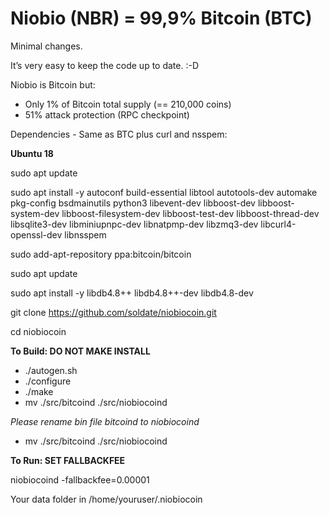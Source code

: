 Niobio (NBR) = 99,9% Bitcoin (BTC)
=====================================

Minimal changes. 

It’s very easy to keep the code up to date. :-D

Niobio is Bitcoin but:

* Only 1% of Bitcoin total supply (== 210,000 coins)
* 51% attack protection (RPC checkpoint)

Dependencies - Same as BTC plus curl and nsspem:

**Ubuntu 18**

sudo apt update

sudo apt install -y autoconf build-essential libtool autotools-dev automake pkg-config bsdmainutils python3 libevent-dev libboost-dev libboost-system-dev libboost-filesystem-dev libboost-test-dev libboost-thread-dev libsqlite3-dev libminiupnpc-dev libnatpmp-dev libzmq3-dev libcurl4-openssl-dev libnsspem

sudo add-apt-repository ppa:bitcoin/bitcoin

sudo apt update

sudo apt install -y libdb4.8++ libdb4.8++-dev libdb4.8-dev

git clone https://github.com/soldate/niobiocoin.git

cd niobiocoin

**To Build: DO NOT MAKE INSTALL**

* ./autogen.sh
* ./configure
* ./make 
* mv ./src/bitcoind ./src/niobiocoind

*Please rename bin file bitcoind to niobiocoind*
* mv ./src/bitcoind ./src/niobiocoind

**To Run: SET FALLBACKFEE**

niobiocoind -fallbackfee=0.00001

Your data folder in /home/youruser/.niobiocoin
